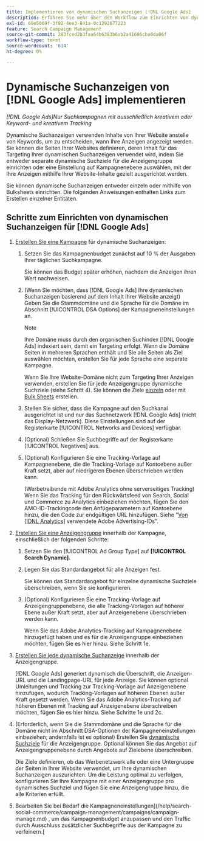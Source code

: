 ```yaml
---
title: Implementieren von dynamischen Suchanzeigen [!DNL Google Ads]
description: Erfahren Sie mehr über den Workflow zum Einrichten von dynamischen Suchanzeigen. [!DNL Google Ads]
exl-id: 69e5069f-3f82-4ee3-841a-0c1292677223
feature: Search Campaign Management
source-git-commit: 283fced2b3faa64b6383b6ab2a41696cba0da06f
workflow-type: tm+mt
source-wordcount: '614'
ht-degree: 0%

---
```


# Dynamische Suchanzeigen von [!DNL Google Ads] implementieren

*[!DNL Google Ads]Nur Suchkampagnen mit ausschließlich kreativem oder Keyword- und kreativem Tracking*

Dynamische Suchanzeigen verwenden Inhalte von Ihrer Website anstelle von Keywords, um zu entscheiden, wann Ihre Anzeigen angezeigt werden. Sie können die Seiten Ihrer Websites definieren, deren Inhalt für das Targeting Ihrer dynamischen Suchanzeigen verwendet wird, indem Sie entweder separate dynamische Suchziele für die Anzeigengruppe einrichten oder eine Einstellung auf Kampagnenebene auswählen, mit der Ihre Anzeigen mithilfe Ihrer Website-Inhalte gezielt ausgerichtet werden.

Sie können dynamische Suchanzeigen entweder einzeln oder mithilfe von Bulksheets einrichten. Die folgenden Anweisungen enthalten Links zum Erstellen einzelner Entitäten.

## Schritte zum Einrichten von dynamischen Suchanzeigen für [!DNL Google Ads]

1. [Erstellen Sie eine Kampagne](/help/search-social-commerce/campaign-management/campaigns/campaign-manage.md) für dynamische Suchanzeigen:

   1. Setzen Sie das Kampagnenbudget zunächst auf 10 % der Ausgaben Ihrer täglichen Suchkampagne.

      Sie können das Budget später erhöhen, nachdem die Anzeigen ihren Wert nachweisen.

   1. (Wenn Sie möchten, dass [!DNL Google Ads] Ihre dynamischen Suchanzeigen basierend auf dem Inhalt Ihrer Website anzeigt) Geben Sie die Stammdomäne und die Sprache für die Domäne im Abschnitt [!UICONTROL DSA Options] der Kampagneneinstellungen an.

      >[!NOTE]
      >
      >Ihre Domäne muss durch den organischen Suchindex [!DNL Google Ads] indexiert sein, damit ein Targeting erfolgt. Wenn die Domäne Seiten in mehreren Sprachen enthält und Sie alle Seiten als Ziel auswählen möchten, erstellen Sie für jede Sprache eine separate Kampagne.

      Wenn Sie Ihre Website-Domäne nicht zum Targeting Ihrer Anzeigen verwenden, erstellen Sie für jede Anzeigengruppe dynamische Suchziele (siehe Schritt 4). Sie können die Ziele [einzeln](/help/search-social-commerce/campaign-management/campaigns/dynamic-search-target-manage.md) oder mit [Bulk Sheets](/help/search-social-commerce/campaign-management/bulksheets/bulksheet-about.md) erstellen.

   1. Stellen Sie sicher, dass die Kampagne auf den Suchkanal ausgerichtet ist und nur das Suchnetzwerk [!DNL Google Ads] (nicht das Display-Netzwerk). Diese Einstellungen sind auf der Registerkarte [!UICONTROL Networks and Devices] verfügbar.

   1. (Optional) Schließen Sie Suchbegriffe auf der Registerkarte [!UICONTROL Negatives] aus.

   1. (Optional) Konfigurieren Sie eine Tracking-Vorlage auf Kampagnenebene, die die Tracking-Vorlage auf Kontoebene außer Kraft setzt, aber auf niedrigeren Ebenen überschrieben werden kann.

      (Werbetreibende mit Adobe Analytics ohne serverseitiges Tracking) Wenn Sie das Tracking für den Rückwärtsfeed von Search, Social und Commerce zu Analytics einbeziehen möchten, fügen Sie den AMO-ID-Trackingcode den Anfügeparametern auf Kontoebene hinzu, die den Code zur endgültigen URL hinzufügen. Siehe &quot;[Von  [!DNL Analytics]](/help/integrations/analytics/ids.md) verwendete Adobe Advertising-IDs&quot;.

1. [Erstellen Sie eine Anzeigengruppe](/help/search-social-commerce/campaign-management/campaigns/ad-group-manage.md) innerhalb der Kampagne, einschließlich der folgenden Schritte:

   1. Setzen Sie den [!UICONTROL Ad Group Type] auf **[!UICONTROL Search Dynamic].**

   1. Legen Sie das Standardangebot für alle Anzeigen fest.

      Sie können das Standardangebot für einzelne dynamische Suchziele überschreiben, wenn Sie sie konfigurieren.

   1. (Optional) Konfigurieren Sie eine Tracking-Vorlage auf Anzeigengruppenebene, die alle Tracking-Vorlagen auf höherer Ebene außer Kraft setzt, aber auf Anzeigenebene überschrieben werden kann.

      Wenn Sie das Adobe Analytics-Tracking auf Kampagnenebene hinzugefügt haben und es für die Anzeigengruppe einbeziehen möchten, fügen Sie es hier hinzu. Siehe Schritt 1e.

1. [Erstellen Sie jede dynamische Suchanzeige](/help/search-social-commerce/campaign-management/campaigns/ad-manage.md) innerhalb der Anzeigengruppe.

   [!DNL Google Ads] generiert dynamisch die Überschrift, die Anzeigen-URL und die Landingpage-URL für jede Anzeige. Sie können optional Umleitungen und Tracking zur Tracking-Vorlage auf Anzeigenebene hinzufügen, wodurch Tracking-Vorlagen auf höheren Ebenen außer Kraft gesetzt werden.
Wenn Sie das Adobe Analytics-Tracking auf höheren Ebenen mit Tracking auf Anzeigenebene überschreiben möchten, fügen Sie es hier hinzu. Siehe Schritte 1e und 2c.

1. (Erforderlich, wenn Sie die Stammdomäne und die Sprache für die Domäne nicht im Abschnitt DSA-Optionen der Kampagneneinstellungen einbeziehen; andernfalls ist es optional) Erstellen Sie [dynamische Suchziele](/help/search-social-commerce/campaign-management/campaigns/dynamic-search-target-manage.md) für die Anzeigengruppe. Optional können Sie das Angebot auf Anzeigengruppenebene durch Angebote auf Zielebene überschreiben.

   Die Ziele definieren, ob das Werbenetzwerk alle oder eine Untergruppe der Seiten in Ihrer Website verwendet, um Ihre dynamischen Suchanzeigen auszurichten. Um die Leistung optimal zu verfolgen, konfigurieren Sie Ihre Kampagne mit einer Anzeigengruppe pro dynamisches Suchziel und fügen Sie eine Anzeigengruppe hinzu, die alle Kriterien erfüllt.

1. Bearbeiten Sie bei Bedarf die Kampagneneinstellungen](/help/search-social-commerce/campaign-management/campaigns/campaign-manage.md) , um das Kampagnenbudget anzupassen und den Traffic durch Ausschluss zusätzlicher Suchbegriffe aus der Kampagne zu verfeinern.[
